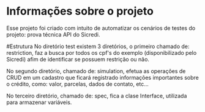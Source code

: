 # Informações sobre o projeto

Esse projeto foi criado com intuito de automatizar os cenários de testes do projeto: prova técnica API do Sicredi.

#Estrutura
No diretório test existem 3 diretórios, o primeiro chamado de: restriction, faz a busca por todos os cpf's do exemplo 
(disponibilizado pelo Sicredi) afim de identificar se possuem restrição ou não.

No segundo diretório, chamado de: simulation, efetua as operações de CRUD em um cadastro que ficará registrado 
informações importantes sobre o crédito, como: valor, parcelas, dados de contato, etc...

No terceiro diretório, chamado de: spec, fica a clase Interface, utilizada para armazenar variáveis.
